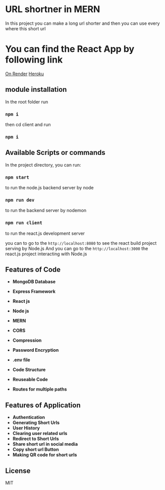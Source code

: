 # URL shortner in MERN
In this project you can make a long url shorter and then you can use every where this short url

# You can find the React App by following link

[On Render](https://sh-url.onrender.com/)
[Heroku](https://url-shortner-in-react.herokuapp.com/)



## module installation
In the root folder run 
### `npm i`
then cd client and run
### `npm i`


## Available Scripts or commands
In the project directory, you can run:
### `npm start`
to run the node.js backend server by node
### `npm run dev`
to run the backend server by nodemon
### `npm run client`
to run the react.js development server

you can to go to the `http://localhost:8080` to see the react build project serving by Node.js
And you can go to the `http://localhost:3000` the react.js project interacting with Node.js



## Features of Code

- **MongoDB Database**
- **Express Framework**
- **React js**
- **Node js**
- **MERN**

- **CORS**
- **Compression**
- **Password Encryption**
- **.env file**
- **Code Structure**
- **Reuseable Code**
- **Routes for multiple paths**



## Features of Application

- **Authentication**
- **Generating Short Urls**
- **User History**
- **Clearing user related urls**
- **Redirect to Short Urls**
- **Share short url in social media**
- **Copy short url Button**
- **Making QR code for short urls**


## License
 MIT